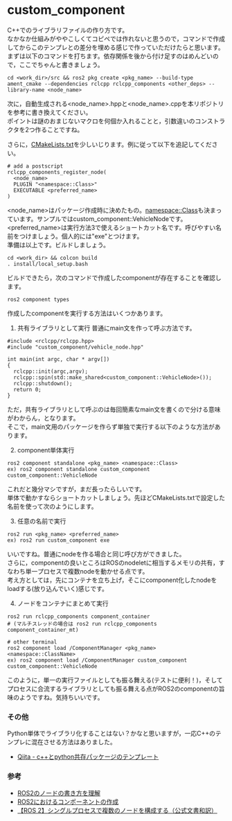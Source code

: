 # custom_component

C++でのライブラリファイルの作り方です。  
なかなか仕組みがややこしくてコピペでは作れないと思うので，コマンドで作成してからこのテンプレとの差分を埋める感じで作っていただけたらと思います。  
まずは以下のコマンドを打ちます。依存関係を後から付け足すのはめんどいので，ここでちゃんと書きましょう。  

```
cd <work_dir>/src && ros2 pkg create <pkg_name> --build-type ament_cmake --dependencies rclcpp rclcpp_components <other_deps> --library-name <node_name>
```

次に，自動生成される<node_name>.hppと<node_name>.cppを本リポジトリを参考に書き換えてください。  
ポイントは謎のおまじないマクロを何個か入れることと，引数違いのコンストラクタを2つ作ることですね。  

さらに，[CMakeLists.txt](CMakeLists.txt)を少しいじります。例に従って以下を追記してください。  

```
# add a postscript
rclcpp_components_register_node(
  <node_name>
  PLUGIN "<namespace::Class>"
  EXECUTABLE <preferred_name>
)
```

<node_name>はパッケージ作成時に決めたもの。<namespace::Class>も決まっています。サンプルではcustom_component::VehicleNodeです。  
<preferred_name>は実行方法3で使えるショートカット名です。呼びやすい名前をつけましょう。個人的には"exe"とつけます。  
準備は以上です。ビルドしましょう。  

```
cd <work_dir> && colcon build
. install/local_setup.bash
```

ビルドできたら，次のコマンドで作成したcomponentが存在することを確認します。  

```
ros2 component types
```

作成したcomponentを実行する方法はいくつかあります。  

1. 共有ライブラリとして実行
普通にmain文を作って呼ぶ方法です。  
```
#include <rclcpp/rclcpp.hpp>
#include "custom_component/vehicle_node.hpp"

int main(int argc, char * argv[])
{
  rclcpp::init(argc,argv);
  rclcpp::spin(std::make_shared<custom_component::VehicleNode>());
  rclcpp::shutdown();
  return 0;
}
```

ただ，共有ライブラリとして呼ぶのは毎回簡素なmain文を書くので分ける意味がわからん，となります。  
そこで，main文用のパッケージを作らず単独で実行する以下のような方法があります。  

2. component単体実行
```
ros2 component standalone <pkg_name> <namespace::Class>
ex) ros2 component standalone custom_component custom_component::VehicleNode
```

これだと幾分マシですが，まだ長ったらしいです。  
単体で動かすならショートカットしましょう。先ほどCMakeLists.txtで設定した名前を使って次のようにします。  

3. 任意の名前で実行
```
ros2 run <pkg_name> <preferred_name>
ex) ros2 run custom_component exe
```

いいですね。普通にnodeを作る場合と同じ呼び方ができました。  
さらに，componentの良いところはROSのnodeletに相当するメモリの共有，すなわち単一プロセスで複数nodeを動かせる点です。  
考え方としては，先にコンテナを立ち上げ，そこにcomponent化したnodeをloadする(放り込んでいく)感じです。  

4. ノードをコンテナにまとめて実行
```
ros2 run rclcpp_components component_container
# (マルチスレッドの場合は ros2 run rclcpp_components component_container_mt)

# other terminal
ros2 component load /ComponentManager <pkg_name> <namespace::ClassName>
ex) ros2 component load /ComponentManager custom_component custom_component::VehicleNode
```

このように，単一の実行ファイルとしても振る舞える(テストに便利！)，そしてプロセスに合流するライブラリとしても振る舞える点がROS2のcomponentの旨味のようですね。気持ちいいです。  

### その他
Python単体でライブラリ化することはない？かなと思いますが，一応C++のテンプレに混在させる方法はありました。  
* [Qiita - c++とpython共存パッケージのテンプレート](https://qiita.com/ousagi_sama/items/e1eb921f1b2e6b890133)

### 参考
* [ROS2のノードの書き方を理解](https://gbiggs.github.io/rosjp_ros2_intro/ros2_basics.html#ros-2%E3%81%AE%E3%83%8E%E3%83%BC%E3%83%89%E3%81%AE%E6%9B%B8%E3%81%8D%E6%96%B9%E3%82%92%E7%90%86%E8%A7%A3)
* [ROS2におけるコンポーネントの作成](https://qiita.com/NeK/items/775c0ddb4e10ed091068)
* [【ROS 2】シングルプロセスで複数のノードを構成する（公式文書和訳）](https://www.moriken254.com/entry/2019/05/07/220454)
